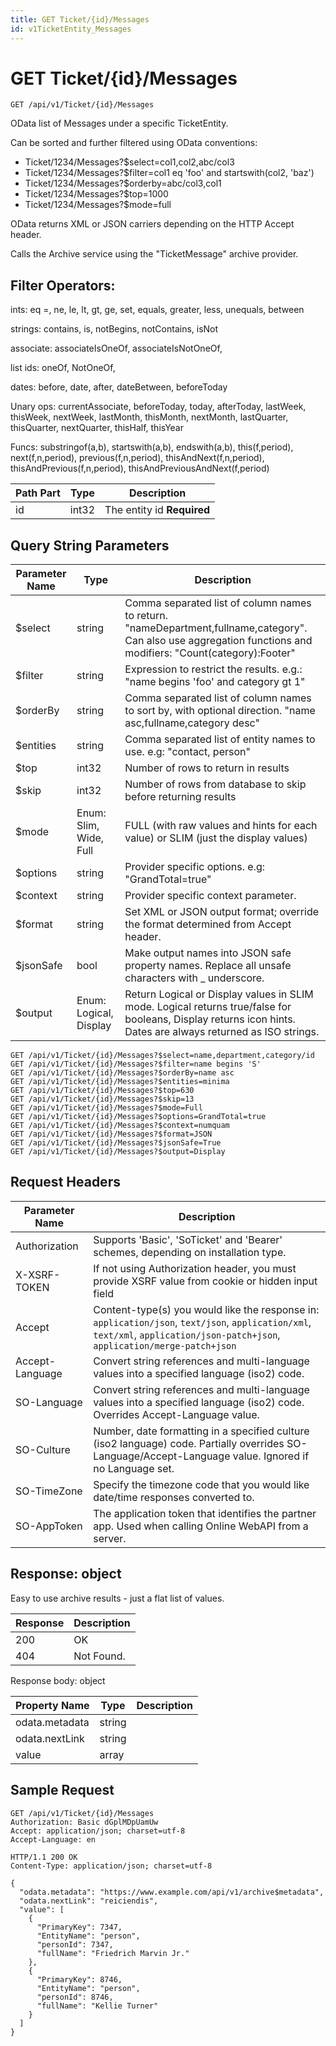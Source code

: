 ```yaml
---
title: GET Ticket/{id}/Messages
id: v1TicketEntity_Messages
---
```


# GET Ticket/{id}/Messages

```http
GET /api/v1/Ticket/{id}/Messages
```

OData list of Messages under a specific TicketEntity.

Can be sorted and further filtered using OData conventions:

* Ticket/1234/Messages?$select=col1,col2,abc/col3
* Ticket/1234/Messages?$filter=col1 eq 'foo' and startswith(col2, 'baz')
* Ticket/1234/Messages?$orderby=abc/col3,col1
* Ticket/1234/Messages?$top=1000
* Ticket/1234/Messages?$mode=full


OData returns XML or JSON carriers depending on the HTTP Accept header.


Calls the Archive service using the "TicketMessage" archive provider.


## Filter Operators: ##

ints: eq =, ne, le, lt, gt, ge, set, equals, greater, less, unequals, between

strings: contains, is, notBegins, notContains, isNot

associate: associateIsOneOf, associateIsNotOneOf,  

list ids: oneOf, NotOneOf, 

dates: before, date, after, dateBetween, beforeToday

Unary ops: currentAssociate, beforeToday, today, afterToday, lastWeek, thisWeek, nextWeek, lastMonth, thisMonth, nextMonth, lastQuarter, thisQuarter, nextQuarter, thisHalf, thisYear

Funcs: substringof(a,b), startswith(a,b), endswith(a,b), this(f,period), next(f,n,period), previous(f,n,period), thisAndNext(f,n,period), thisAndPrevious(f,n,period), thisAndPreviousAndNext(f,period)





| Path Part | Type | Description |
|-----------|------|-------------|
| id | int32 | The entity id **Required** |


## Query String Parameters

| Parameter Name | Type |  Description |
|----------------|------|--------------|
| $select | string |  Comma separated list of column names to return. "nameDepartment,fullname,category". Can also use aggregation functions and modifiers: "Count(category):Footer" |
| $filter | string |  Expression to restrict the results. e.g.: "name begins 'foo' and category gt 1" |
| $orderBy | string |  Comma separated list of column names to sort by, with optional direction. "name asc,fullname,category desc" |
| $entities | string |  Comma separated list of entity names to use. e.g: "contact, person" |
| $top | int32 |  Number of rows to return in results |
| $skip | int32 |  Number of rows from database to skip before returning results |
| $mode | Enum: Slim, Wide, Full |  FULL (with raw values and hints for each value) or SLIM (just the display values) |
| $options | string |  Provider specific options. e.g: "GrandTotal=true" |
| $context | string |  Provider specific context parameter. |
| $format | string |  Set XML or JSON output format; override the format determined from Accept header. |
| $jsonSafe | bool |  Make output names into JSON safe property names. Replace all unsafe characters with _ underscore. |
| $output | Enum: Logical, Display |  Return Logical or Display values in SLIM mode. Logical returns true/false for booleans, Display returns icon hints. Dates are always returned as ISO strings. |

```http
GET /api/v1/Ticket/{id}/Messages?$select=name,department,category/id
GET /api/v1/Ticket/{id}/Messages?$filter=name begins 'S'
GET /api/v1/Ticket/{id}/Messages?$orderBy=name asc
GET /api/v1/Ticket/{id}/Messages?$entities=minima
GET /api/v1/Ticket/{id}/Messages?$top=630
GET /api/v1/Ticket/{id}/Messages?$skip=13
GET /api/v1/Ticket/{id}/Messages?$mode=Full
GET /api/v1/Ticket/{id}/Messages?$options=GrandTotal=true
GET /api/v1/Ticket/{id}/Messages?$context=numquam
GET /api/v1/Ticket/{id}/Messages?$format=JSON
GET /api/v1/Ticket/{id}/Messages?$jsonSafe=True
GET /api/v1/Ticket/{id}/Messages?$output=Display
```


## Request Headers

| Parameter Name | Description |
|----------------|-------------|
| Authorization  | Supports 'Basic', 'SoTicket' and 'Bearer' schemes, depending on installation type. |
| X-XSRF-TOKEN   | If not using Authorization header, you must provide XSRF value from cookie or hidden input field |
| Accept         | Content-type(s) you would like the response in: `application/json`, `text/json`, `application/xml`, `text/xml`, `application/json-patch+json`, `application/merge-patch+json` |
| Accept-Language | Convert string references and multi-language values into a specified language (iso2) code. |
| SO-Language | Convert string references and multi-language values into a specified language (iso2) code. Overrides Accept-Language value. |
| SO-Culture | Number, date formatting in a specified culture (iso2 language) code. Partially overrides SO-Language/Accept-Language value. Ignored if no Language set. |
| SO-TimeZone | Specify the timezone code that you would like date/time responses converted to. |
| SO-AppToken | The application token that identifies the partner app. Used when calling Online WebAPI from a server. |


## Response: object

Easy to use archive results - just a flat list of values.

| Response | Description |
|----------------|-------------|
| 200 | OK |
| 404 | Not Found. |

Response body: object

| Property Name | Type |  Description |
|----------------|------|--------------|
| odata.metadata | string |  |
| odata.nextLink | string |  |
| value | array |  |

## Sample Request

```http!
GET /api/v1/Ticket/{id}/Messages
Authorization: Basic dGplMDpUamUw
Accept: application/json; charset=utf-8
Accept-Language: en
```

```http_
HTTP/1.1 200 OK
Content-Type: application/json; charset=utf-8

{
  "odata.metadata": "https://www.example.com/api/v1/archive$metadata",
  "odata.nextLink": "reiciendis",
  "value": [
    {
      "PrimaryKey": 7347,
      "EntityName": "person",
      "personId": 7347,
      "fullName": "Friedrich Marvin Jr."
    },
    {
      "PrimaryKey": 8746,
      "EntityName": "person",
      "personId": 8746,
      "fullName": "Kellie Turner"
    }
  ]
}
```